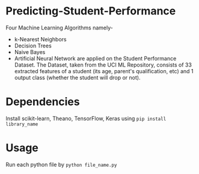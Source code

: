 # Predicting-Student-Performance

Four Machine Learning Algorithms namely-
- k-Nearest Neighbors
- Decision Trees
- Naive Bayes 
- Artificial Neural Network 
are applied on the Student Performance Dataset. The Dataset, taken from the UCI ML Repository, consists of 33 extracted features of a student (its age, parent's qualification, etc) and 1 output class (whether the student will drop or not). 

# Dependencies
Install scikit-learn, Theano, TensorFlow, Keras using  `pip install library_name`

# Usage
Run each python file by  `python file_name.py`
